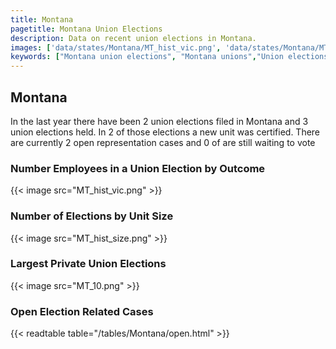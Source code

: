 ```yaml
---
title: Montana
pagetitle: Montana Union Elections
description: Data on recent union elections in Montana.
images: ['data/states/Montana/MT_hist_vic.png', 'data/states/Montana/MT_hist_size.png', 'data/states/Montana/MT_10.png']
keywords: ["Montana union elections", "Montana unions","Union elections"]
---
```

##  Montana

In the last year there have been 2 union elections filed in Montana and 3 union elections held. In 2 of those elections a new unit was certified. There are currently 2 open representation cases and 0 of are still waiting to vote

### Number Employees in a Union Election by Outcome
{{< image src="MT_hist_vic.png" >}}

### Number of Elections by Unit Size
{{< image src="MT_hist_size.png" >}}

### Largest Private Union Elections
{{< image src="MT_10.png" >}}

### Open Election Related Cases
{{< readtable table="/tables/Montana/open.html" >}}

